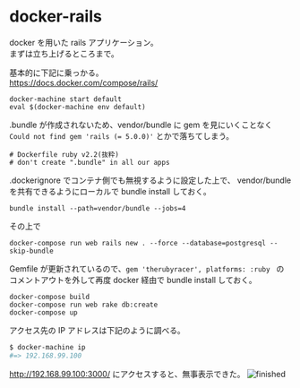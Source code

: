 # docker-rails
docker を用いた rails アプリケーション。  
まずは立ち上げるところまで。

基本的に下記に乗っかる。  
https://docs.docker.com/compose/rails/

```
docker-machine start default
eval $(docker-machine env default)
```

.bundle が作成されないため、vendor/bundle に gem を見にいくことなく
`Could not find gem 'rails (= 5.0.0)'` とかで落ちてしまう。
```
# Dockerfile ruby v2.2(抜粋)
# don't create ".bundle" in all our apps
```

.dockerignore でコンテナ側でも無視するように設定した上で、
vendor/bundle を共有できるようにローカルで bundle install しておく。
```
bundle install --path=vendor/bundle --jobs=4
```

その上で
```
docker-compose run web rails new . --force --database=postgresql --skip-bundle
```

Gemfile が更新されているので、`gem 'therubyracer', platforms: :ruby
` のコメントアウトを外して再度 docker 経由で bundle install しておく。
```
docker-compose build
docker-compose run web rake db:create
docker-compose up
```

アクセス先の IP アドレスは下記のように調べる。
```bash
$ docker-machine ip
#=> 192.168.99.100
```

http://192.168.99.100:3000/ にアクセスすると、無事表示できた。
![finished](https://i.gyazo.com/a5fb8aff3dcaa878c5917c4201286764.png)
